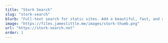 ```yaml
---
title: "Stork Search"
slug: "stork-search"
blurb: "Full-text search for static sites. Add a beautiful, fast, and accurate search interface to your website in minutes."
image: "https://files.jameslittle.me/images/stork-thumb.png"
url: "https://stork-search.net"
order: 1
---
```

